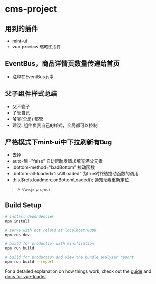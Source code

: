 # cms-project
## 用到的插件
- mint-ui
- vue-preview 缩略图插件
## EventBus，商品详情页数量传递给首页
- 注释在EventBus.js中
## 父子组件样式总结
- 父不管子
- 子管自己
- 爷爷(全局) 都管
- 建议: 组件负责自己的样式，全局都可以控制
## 严格模式下mint-ui中下拉刷新有Bug
- <!DOCTYPE html>  去掉
- auto-fill="false" 自动帮助发请求填充满父元素
- :bottom-method="loadBottom" 拉动函数
- :bottom-all-loaded="isAllLoaded" 为true时终结拉动函数的调用
- this.$refs.loadmore.onBottomLoaded(); 通知元素重新定位

> A Vue.js project

## Build Setup

``` bash
# install dependencies
npm install

# serve with hot reload at localhost:8080
npm run dev

# build for production with minification
npm run build

# build for production and view the bundle analyzer report
npm run build --report
```

For a detailed explanation on how things work, check out the [guide](http://vuejs-templates.github.io/webpack/) and [docs for vue-loader](http://vuejs.github.io/vue-loader).
